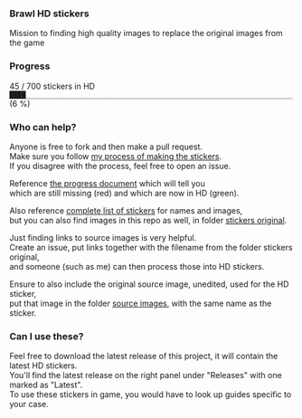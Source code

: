 ### Brawl HD stickers
Mission to finding high quality images to replace the original images from the game

### Progress
45 / 700 stickers in HD  
`████__________________________________________________________________` (6 %)

### Who can help?
Anyone is free to fork and then make a pull request.  
Make sure you follow [my process of making the stickers](/process.diff).  
If you disagree with the process, feel free to open an issue.

Reference [the progress document](progress.diff) which will tell you  
which are still missing (red) and which are now in HD (green).

Also reference [complete list of stickers](https://www.ssbwiki.com/List_of_stickers_(complete_list)) for names and images,  
but you can also find images in this repo as well, in folder [stickers original](/stickers%20original).

Just finding links to source images is very helpful.  
Create an issue, put links together with the filename from the folder stickers original,  
and someone (such as me) can then process those into HD stickers.

Ensure to also include the original source image, unedited, used for the HD sticker,  
put that image in the folder [source images](/source%20images), with the same name as the sticker.

### Can I use these?
Feel free to download the latest release of this project, it will contain the latest HD stickers.  
You'll find the latest release on the right panel under "Releases" with one marked as "Latest".  
To use these stickers in game, you would have to look up guides specific to your case.
